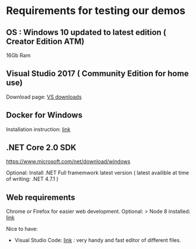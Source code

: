 # Requirements for testing our demos

## OS : Windows 10 updated to latest edition ( Creator Edition ATM) 

16Gb Ram 


## Visual Studio 2017 ( Community Edition for home use)

Download page: [VS downloads](https://www.visualstudio.com/downloads/)

## Docker for Windows

Installation instruction: [link](https://docs.docker.com/docker-for-windows/install/)

## .NET Core 2.0 SDK

https://www.microsoft.com/net/download/windows

Optional: Install .NET Full framemwork latest version ( latest availible at time of writing: .NET 4.7.1 )

## Web requirements

Chrome or Firefox for easier web development.
Optional: > Node 8 installed:  [link](https://nodejs.org/en/download/)


Nice to have:

* Visual Studio Code: [link](https://code.visualstudio.com/) : very handy and fast editor of different files.



